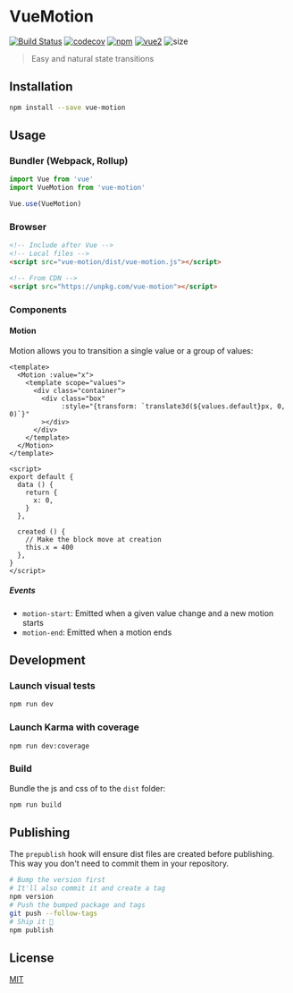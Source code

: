 # VueMotion

[![Build Status](https://img.shields.io/circleci/project/posva/vue-motion.svg)](https://circleci.com/gh/posva/vue-motion) [![codecov](https://codecov.io/gh/posva/vue-motion/branch/master/graph/badge.svg)](https://codecov.io/gh/posva/vue-motion) [![npm](https://img.shields.io/npm/v/vue-motion.svg)](https://www.npmjs.com/package/vue-motion) [![vue2](https://img.shields.io/badge/vue-2.x-brightgreen.svg)](https://vuejs.org/) ![size](http://img.badgesize.io/posva/vue-motion/master/dist/vue-motion.min.js.svg?compression=gzip&nocache)


> Easy and natural state transitions

## Installation

```bash
npm install --save vue-motion
```

## Usage

### Bundler (Webpack, Rollup)

```js
import Vue from 'vue'
import VueMotion from 'vue-motion'

Vue.use(VueMotion)
```

### Browser

```html
<!-- Include after Vue -->
<!-- Local files -->
<script src="vue-motion/dist/vue-motion.js"></script>

<!-- From CDN -->
<script src="https://unpkg.com/vue-motion"></script>
```

### Components

#### Motion

Motion allows you to transition a single value or a group of values:

```vue
<template>
  <Motion :value="x">
    <template scope="values">
      <div class="container">
        <div class="box"
             :style="{transform: `translate3d(${values.default}px, 0, 0)`}"
        ></div>
      </div>
    </template>
  </Motion>
</template>

<script>
export default {
  data () {
    return {
      x: 0,
    }
  },
  
  created () {
    // Make the block move at creation
    this.x = 400
  },
}
</script>
```

##### Events

- `motion-start`: Emitted when a given value change and a new motion starts
- `motion-end`: Emitted when a motion ends

## Development

### Launch visual tests

```bash
npm run dev
```

### Launch Karma with coverage

```bash
npm run dev:coverage
```

### Build

Bundle the js and css of to the `dist` folder:

```bash
npm run build
```


## Publishing

The `prepublish` hook will ensure dist files are created before publishing. This
way you don't need to commit them in your repository.

```bash
# Bump the version first
# It'll also commit it and create a tag
npm version
# Push the bumped package and tags
git push --follow-tags
# Ship it 🚀
npm publish
```

## License

[MIT](http://opensource.org/licenses/MIT)
